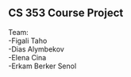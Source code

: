 ## CS 353 Course Project

Team:<br />
-Figali Taho <br />
-Dias Alymbekov <br />
-Elena Cina <br />
-Erkam Berker Senol <br />
